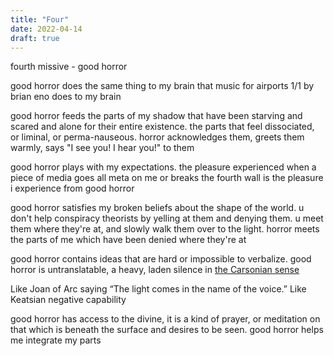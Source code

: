 ```yaml
---
title: "Four"
date: 2022-04-14
draft: true
---
```


fourth missive - good horror

good horror does the same thing to my brain that music for airports 1/1 by brian eno does to my brain

good horror feeds the parts of my shadow that have been starving and scared and alone for their entire existence. the parts that feel dissociated, or liminal, or perma-nauseous. horror acknowledges them, greets them warmly, says "I see you! I hear you!" to them

good horror plays with my expectations. the pleasure experienced when a piece of media goes all meta on me or breaks the fourth wall is the pleasure i experience from good horror

good horror satisfies my broken beliefs about the shape of the world. u don't help conspiracy theorists by yelling at them and denying them. u meet them where they're at, and slowly walk them over to the light. horror meets the parts of me which have been denied where they're at

good horror contains ideas that are hard or impossible to verbalize. good horror is untranslatable, a heavy, laden silence in [the Carsonian sense](http://artandcrap.com/ensayos/anne-carson-variations-on-the-right-to-remain-silent/)

Like Joan of Arc saying “The light comes in the name of the voice.” Like Keatsian negative capability

good horror has access to the divine, it is a kind of prayer, or meditation on that which is beneath the surface and desires to be seen. good horror helps me integrate my parts
